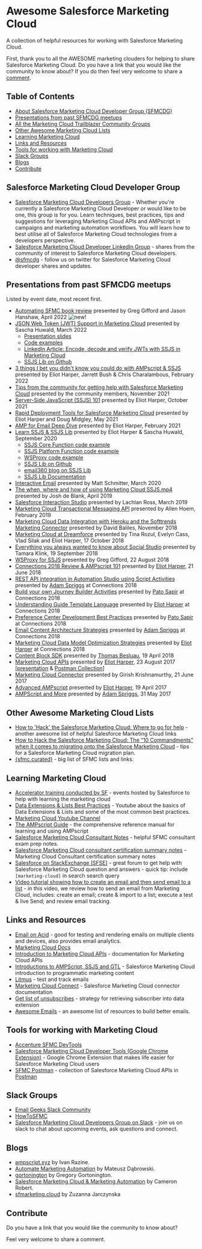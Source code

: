 # Awesome Salesforce Marketing Cloud

A collection of helpful resources for working with Salesforce Marketing Cloud.

First, thank you to all the AWESOME marketing clouders for helping to share Salesforce Marketing Cloud. Do you have a link that you would like the community to know about? If you do then feel very welcome to share a [comment](#contributes).

## Table of Contents

* [About Salesforce Marketing Cloud Developer Group (SFMCDG)](#salesforce-marketing-cloud-developer-group)
* [Presentations from past SFMCDG meetups](#presentations-from-past-sfmcdg-meetups)
* [All the Marketing Cloud Trailblazer Community Groups](https://sfmcdg.org/)
* [Other Awesome Marketing Cloud Lists](#other-awesome-marketing-cloud-lists)
* [Learning Marketing Cloud](#learning-marketing-cloud)
* [Links and Resources](#links-and-resources)
* [Tools for working with Marketing Cloud](#tools-for-working-with-marketing-cloud)
* [Slack Groups](#slack-groups)
* [Blogs](#blogs)
* [Contribute](#contribute)

## Salesforce Marketing Cloud Developer Group

* [Salesforce Marketing Cloud Developers Group](https://trailblazercommunitygroups.com/salesforce-marketing-cloud-developers-group-virtual/) - Whether you're currently a Salesforce Marketing Cloud Developer or would like to be one, this group is for you. Learn techniques, best practices, tips and suggestions for leveraging Marketing Cloud APIs and AMPscript in campaigns and marketing automation workflows. You will learn how to best utilise all of Salesforce Marketing Cloud technologies from a developers perspective.
* [Salesforce Marketing Cloud Developer LinkedIn Group](https://www.linkedin.com/groups/7059991) - shares from the community of interest to Salesforce Marketing Cloud developers.
* [@sfmcdg](https://twitter.com/sfmcdg) - follow us on twitter for Salesforce Marketing Cloud developer shares and updates.

## Presentations from past SFMCDG meetups

Listed by event date, most recent first.

* [Automating SFMC book review](https://www.youtube.com/watch?v=Tm5RLSVpNSI&feature=youtu.be) presented by Greg Gifford and Jason Hanshaw, April 2022 ![new!](https://raw.githubusercontent.com/sfmcdg/awesome-salesforce-marketingcloud/master/assets/new-24.png)
* [JSON Web Token (JWT) Support in Marketing Cloud](https://youtu.be/ij7H-AsYgJI) presented by Sascha Huwald, March 2022
	- [Presentation slides](https://github.com/sfmcdg/awesome-salesforce-marketingcloud/raw/master/assets/JWT-Introduction-SaschaHuwald-Mar22.pdf)
	- [Code examples](https://github.com/shdinx/SFMC-SamplePage/tree/master/sfmcdg/jwt)
	- [LinkedIn Article: Encode, decode and verify JWTs with SSJS in Marketing Cloud](https://www.linkedin.com/pulse/full-support-jwt-ssjs-sascha-huwald)
  	- [SSJS Lib on Github](https://github.com/email360/ssjs-lib)
* [3 things I bet you didn't know you could do with AMPscript & SSJS](https://youtu.be/nhczVA_fJt4) presented by Eliot Harper, Jarrett Bush & Chris Charalambous, February 2022
* [Tips from the community for getting help with Salesforce Marketing Cloud](https://www.youtube.com/watch?v=1D56JD2ThJ8) presented by the community members, November 2021
* [Server-Side JavaScript (SSJS) 101](https://youtu.be/k-1sYfACFsM) presented by Eliot Harper, October 2021
* [Rapid Deployment Tools for Salesforce Marketing Cloud](https://youtu.be/Fmp1Dx9yFpw) presented by Eliot Harper and Doug Midgley, May 2021
* [AMP for Email Deep Dive](https://youtu.be/jOK0QV3Furw) presented by Eliot Harper, February 2021
* [Learn SSJS & SSJS Lib](https://youtu.be/yQkvdCoUXKs) presented by Eliot Harper & Sascha Huwald, September 2020
	- [SSJS Core Function code example](https://gist.github.com/eliotharper/72c5037f7518e47c0d32169ed7ecf671)
	- [SSJS Platform Function code example](https://gist.github.com/eliotharper/65f2cf34ea8da01f980314f07ce22f4c)
	- [WSProxy code example](https://gist.github.com/eliotharper/3fbdf9432ca94271846ebdb98368ff48)
	- [SSJS Lib on Github](https://github.com/email360/ssjs-lib)
	- [email360 blog on SSJS Lib](https://blog.email360.io/getting-started.html)
	- [SSJS Lib Documentation](https://docs.email360.io/)
* [Interactive Email](https://youtu.be/oEJvrLtkvr0) presented by Matt Schmitter, March 2020
* [The when, where and how of using Marketing Cloud SSJS.mp4](assets/sfmcdg-the-when-where-and-how-of-using-marketing-cloud-ssjs.mp4) presented by Josh de Blank, April 2019
* [Salesforce Interaction Studio](https://s3-ap-southeast-2.amazonaws.com/sfmcdg/media/SFMCDG-Interaction-Studio-March-2019.mp4) presented by Lachlan Ross, March 2019
* [Marketing Cloud Transactional Messaging API](assets/GMT20190228-150106_Transactio_1440x900.mp4) presented by Allen Hoem, February 2019
* [Marketing Cloud Data Integration with Heroku and the Softtrends Marketing Connector](assets/GMT20181128-230333_SFMCDG-Onl_2560x1440.mp4) presented by David Baliles, November 2018
* [Marketing Cloud at Dreamforce](https://youtu.be/xzOVOEaxaR4) presented by Tina Rozul, Evelyn Cass, Vlad Silak and Eliot Harper, 17 October 2018
* [Everything you always wanted to know about Social Studio](assets/SocialStudio_DevGroupPresentationFINAL-red.pdf) presented by Tamara Klink, 19 September 2018
* [WSProxy for SSJS](assets/WSProxyPresentationGregGifford-Aug18.mp4) presented by Greg Gifford, 22 August 2018
* [Connections 2018 Review & AMPscript 101](https://vimeo.com/276135605) presented by [Eliot Harper](https://github.com/eliotharper), 21 June 2018
* [REST API integration in Automation Studio using Script Activities](assets/CNX18-REST-API-in-Script-Activities-ASpriggs.pdf) presented by [Adam Spriggs](https://github.com/wvpv) at Connections 2018
* [Build your own Journey Builder Activities](assets/CNX18-Build-your-own-Journey-Builder-Activities-PSapir.pdf) presented by [Pato Sapir](https://github.com/psapir) at Connections 2018
* [Understanding Guide Template Language](assets/CNX18-Understanding-Guide-Template-Language-EHarper.pdf) presented by [Eliot Harper](https://github.com/eliotharper) at Connections 2018
* [Preference Center Development Best Practices](assets/CNX18-Preference-Center-Development-Best-Practices-PSapir.pdf) presented by [Pato Sapir](https://github.com/psapir) at Connections 2018
* [Email Content Architecture Strategies](assets/CNX18-Email-Content-Architecture-Strategies-ASpriggs.pdf) presented by [Adam Spriggs](https://github.com/wvpv) at Connections 2018
* [Marketing Cloud Data Model Optimization Strategies](assets/CNX18-Data-Model-Optimization-Strategies-EHarper.pdf) presented by [Eliot Harper](https://github.com/eliotharper) at Connections 2018
* [Content Block SDK](https://vimeo.com/265518897) presented by [Thomas Besluau](https://github.com/tbesluau), 19 April 2018
* [Marketing Cloud APIs](https://vimeo.com/232789197) presented by [Eliot Harper](https://github.com/eliotharper), 23 August 2017 [[presentation](assets/Marketing-Cloud-APIs-EliotHarper-Aug17.pdf) &amp; [Postman Collection](assets/SFMCDGMeetupAug17.postman_collection.json)]
* [Marketing Cloud Connector](https://vimeo.com/227015728) presented by Girish Krishnamurthy, 21 June 2017
* [Advanced AMPscript](https://vimeo.com/219919658) presented by [Eliot Harper](https://github.com/eliotharper), 19 April 2017
* [AMPScript and More](https://vimeo.com/219890966) presented by [Adam Spriggs](https://github.com/wvpv), 31 May 2017

## Other Awesome Marketing Cloud Lists

* [How to 'Hack' the Salesforce Marketing Cloud: Where to go for help](https://www.linkedin.com/pulse/how-hack-salesforce-marketing-cloud-where-go-help-guilda-hilaire/) - another awesome list of helpful Salesforce Marketing Cloud links
* [How to Hack the Salesforce Marketing Cloud: The “10 Commandments” when it comes to migrating onto the Salesforce Marketing Cloud](https://www.linkedin.com/pulse/how-hack-salesforce-marketing-cloud-10-commandments-when-hilaire/) - tips for a Salesforce Marketing Cloud migration plan.
* [{sfmc.curated}](https://sfmc-curated.com/) - big list of SFMC lists and links.

## Learning Marketing Cloud

* [Accelerator training conducted by SF](https://pages.mail.salesforce.com/cloud-services/event-calendar#&eventType=.acceleratorLive) - events hosted by Salesforce to help with learning the marketing cloud
* [Data Extensions & Lists Best Practices](https://youtu.be/sCBIdXQC8_c) - Youtube about the basics of Data Extensions & Lists and some of the most common best practices.
* [Marketing Cloud Youtube Channel](https://www.youtube.com/channel/UCJTUa_frgMCc9KN4cWc36aw)
* [The AMPscript Guide](https://ampscript.guide) - the comprehensive reference manual for learning and using AMPscript
* [Salesforce Marketing Cloud Consultant Notes](https://github.com/sfmcdg/Salesforce-Marketing-Cloud-Consultant-Notes) - helpful SFMC consultant exam prep notes.
* [Salesforce Marketing Cloud consultant certification summary notes](https://sfdcleo.wordpress.com/2018/04/29/marketing-cloud-consultant-certification-summary/) - Marketing Cloud Consultant certification summary notes
* [Salesforce on StackExchange (SFSE)](https://salesforce.stackexchange.com/questions/tagged/marketing-cloud) - great forum to get help with Salesforce Marketing Cloud question and answers - quick tip: include `[marketing-cloud]` in search search query
* [Video tutorial showing how to create an email and then send email to a list](https://www.youtube.com/watch?v=halN8bpuar8) - in this video, we review how to send an email from Marketing Cloud, includes: create an email; create & import to a list; execute a test & live Send; and review email tracking.

## Links and Resources

* [Email on Acid](https://www.emailonacid.com/) - good for testing and rendering emails on multiple clients and devices, also provides email analytics.
* [Marketing Cloud Docs](https://help.salesforce.com/articleView?id=mc_overview_welcome.htm&type=5)
* [Introduction to Marketing Cloud APIs](https://developer.salesforce.com/docs/atlas.en-us.mc-apis.meta/mc-apis/index-api.htm) - documentation for Marketing Cloud APIs
* [Introductions to AMPScript, SSJS and GTL](https://developer.salesforce.com/docs/atlas.en-us.mc-programmatic-content.meta/mc-programmatic-content/index.htm) - Salesforce Marketing Cloud introduction to programmatic marketing content
* [Litmus](https://litmus.com/) - test and track emails
* [Marketing Cloud Connect](http://help.marketingcloud.com/en/documentation/integrated_products__crm_and_web_analytic_solutions/marketing_cloud_connector_v5/) - Salesforce Marketing Cloud connector documentation
* [Get list of unsubscribes](https://salesforce.stackexchange.com/questions/97566/exacttarget-list-of-unsubscribes-this-year) - strategy for retrieving subscriber into data extension
* [Awesome Emails](https://github.com/jonathandion/awesome-emails) - an awesome list of resources to build better emails.

## Tools for working with Marketing Cloud

* [Accenture SFMC DevTools](https://github.com/Accenture/sfmc-devtools)
* [Salesforce Marketing Cloud Developer Tools (Google Chrome Extension)](https://markus.codes/sfmc-chrome-devtools) - Google Chrome Extension that makes life easier for Salesforce Marketing Cloud users
* [SFMC Postman](https://github.com/salesforce-marketingcloud/postman) - collection of Salesforce Marketing Cloud APIs in [Postman](https://www.getpostman.com/)

## Slack Groups

* [Email Geeks Slack Community](https://email.geeks.chat/)
* [HowToSFMC](https://www.howtosfmc.com/)
* [Salesforce Marketing Cloud Developers Group on Slack](http://sfmcdg.slack.com) - join us on slack to chat about upcoming events, ask questions and connect.

## Blogs

* [ampscript.xyz](https://ampscript.xyz/) by Ivan Razine.
* [Automate Marketing Automation](https://mateuszdabrowski.pl/) by Mateusz Dąbrowski.
* [gortonington](https://gortonington.com/) by Gregory Gortonington.
* [Salesforce Marketing Cloud & Marketing Automation](https://www.cameronrobert.com.au/) by Cameron Robert.
* [sfmarketing.cloud](https://sfmarketing.cloud/) by Zuzanna Jarczynska

## Contribute

Do you have a link that you would like the community to know about?

Feel very welcome to share a comment.

<script defer src="https://comments.consideration.cloud/js/commento.js"
data-page-id="/"></script>
<div id="commento"></div>
